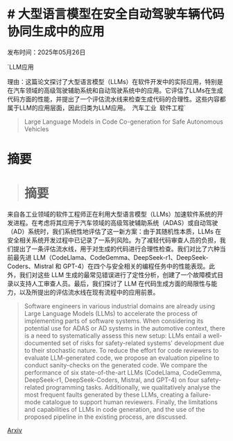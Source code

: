 # # 大型语言模型在安全自动驾驶车辆代码协同生成中的应用

发布时间：2025年05月26日

`LLM应用

理由：这篇论文探讨了大型语言模型（LLMs）在软件开发中的实际应用，特别是在汽车领域的高级驾驶辅助系统和自动驾驶系统中的应用。它评估了LLMs在生成代码方面的性能，并提出了一个评估流水线来检查生成代码的合理性。这些内容都属于LLM的应用层面，因此归类为LLM应用。` `汽车工业` `软件工程`

> Large Language Models in Code Co-generation for Safe Autonomous Vehicles

# 摘要

> # 摘要
来自各工业领域的软件工程师正在利用大型语言模型（LLMs）加速软件系统的开发进程。在考虑将其应用于汽车领域的高级驾驶辅助系统（ADAS）或自动驾驶（AD）系统时，我们系统性地评估了这一新方案：由于其随机性本质，LLMs 在安全相关系统开发过程中已记录了一系列风险。为了减轻代码审查人员的负担，我们提出了一条评估流水线，用于对生成的代码进行合理性检查。我们对比了六种当前最先进 LLM（CodeLlama、CodeGemma、DeepSeek-r1、DeepSeek-Coders、Mistral 和 GPT-4）在四个与安全相关的编程任务中的性能表现。此外，我们对这些 LLM 生成的最常见错误进行了定性分析，创建了一个故障模式目录以支持人工审查人员。最后，我们探讨了 LLM 在代码生成方面的局限性与能力，以及所提出的评估流水线在现有流程中的应用前景。


> Software engineers in various industrial domains are already using Large Language Models (LLMs) to accelerate the process of implementing parts of software systems. When considering its potential use for ADAS or AD systems in the automotive context, there is a need to systematically assess this new setup: LLMs entail a well-documented set of risks for safety-related systems' development due to their stochastic nature. To reduce the effort for code reviewers to evaluate LLM-generated code, we propose an evaluation pipeline to conduct sanity-checks on the generated code. We compare the performance of six state-of-the-art LLMs (CodeLlama, CodeGemma, DeepSeek-r1, DeepSeek-Coders, Mistral, and GPT-4) on four safety-related programming tasks. Additionally, we qualitatively analyse the most frequent faults generated by these LLMs, creating a failure-mode catalogue to support human reviewers. Finally, the limitations and capabilities of LLMs in code generation, and the use of the proposed pipeline in the existing process, are discussed.

[Arxiv](https://arxiv.org/abs/2505.19658)